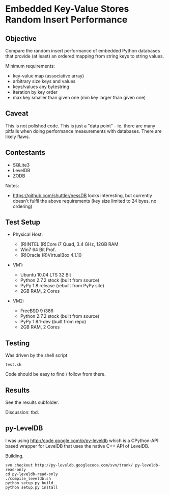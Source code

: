 Embedded Key-Value Stores Random Insert Performance
===================================================

Objective
---------

Compare the random insert performance of embedded Python databases
that provide (at least) an ordered mapping from string keys to
string values.

Minimum requirements:

  * key-value map (associative array)
  * arbitrary size keys and values
  * keys/values any bytestring
  * iteration by key order
  * max key smaller than given one (min key larger than given one)


Caveat
------

This is not polished code. This is just a "data point" - ie. there
are many pitfalls when doing performance measurements with databases.
There are likely flaws.


Contestants
-----------

 * SQLite3
 * LevelDB
 * ZODB


Notes:
 * https://github.com/shuttler/nessDB looks interesting, but
   currently doesn't fulfil the above requirements
   (key size limited to 24 byes, no ordering)


Test Setup
----------

 * Physical Host:
   * (R)INTEL (R)Core i7 Quad, 3.4 GHz, 12GB RAM
   * Win7 64 Bit Prof.
   * (R)Oracle (R)VirtualBox 4.1.10

 * VM1:
   * Ubuntu 10.04 LTS 32 Bit
   * Python 2.7.2 stock (built from source)
   * PyPy 1.8 release (rebuilt from PyPy site)
   * 2GB RAM, 2 Cores

 * VM2:
   * FreeBSD 9 i386
   * Python 2.7.2 stock (built from source)
   * PyPy 1.8.1-dev (built from repo)
   * 2GB RAM, 2 Cores


Testing
-------

Was driven by the shell script

    test.sh

Code should be easy to find / follow from there.


Results
-------

See the results subfolder.

Discussion: tbd.


py-LevelDB
----------

I was using http://code.google.com/p/py-leveldb which is a CPython-API based
wrapper for LevelDB that uses the native C++ API of LevelDB.

Building.

    svn checkout http://py-leveldb.googlecode.com/svn/trunk/ py-leveldb-read-only
    cd py-leveldb-read-only
    ./compile_leveldb.sh
    python setup.py build
    python setup.py install
